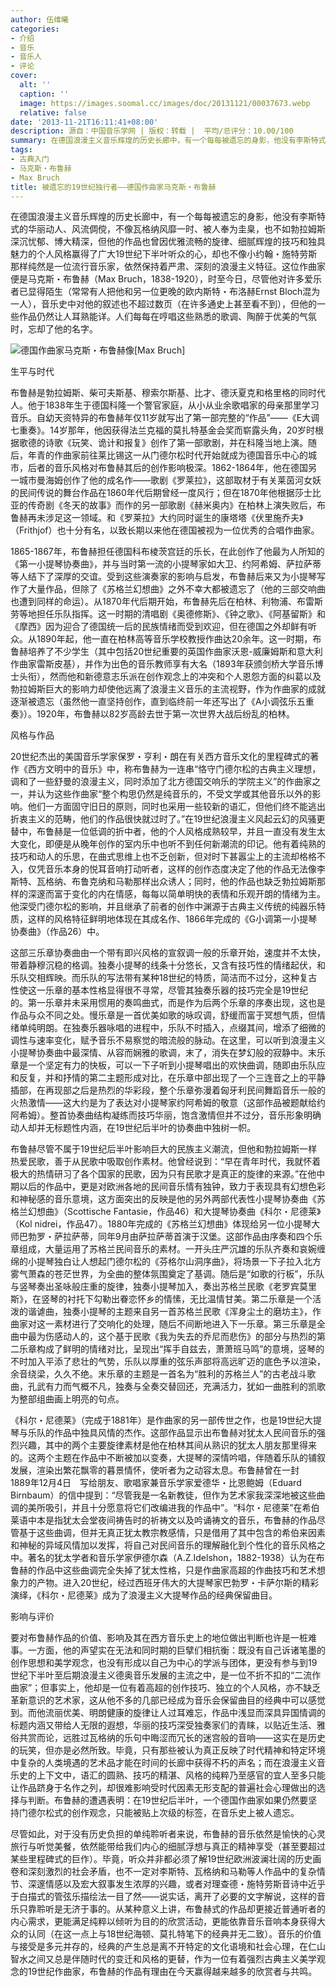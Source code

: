 ```yaml
---
author: 伍维曦
categories:
- 介绍
- 音乐
- 音乐人
- 评论
cover:
  alt: ''
  caption: ''
  image: https://images.soomal.cc/images/doc/20131121/00037673.webp
  relative: false
date: '2013-11-21T16:11:41+08:00'
description: 源自：中国音乐学网 | 版权：转载 |  平均/总评分：10.00/100
summary: 在德国浪漫主义音乐辉煌的历史长廊中，有一个每每被遗忘的身影，他没有李斯特式的华丽动人、风流倜傥，不像瓦格纳风靡一时、被人奉为圭臬，也不如勃拉姆斯深沉忧郁、博大精深，但他的作品也曾因优雅流畅的旋律、细腻辉煌的技巧和独具魅力的个人风格赢得了广大19世纪下半叶听众的心……
tags:
- 古典入门
- 马克斯・布鲁赫
- Max Bruch
title: 被遗忘的19世纪独行者――德国作曲家马克斯・布鲁赫
---
```


在德国浪漫主义音乐辉煌的历史长廊中，有一个每每被遗忘的身影，他没有李斯特式的华丽动人、风流倜傥，不像瓦格纳风靡一时、被人奉为圭臬，也不如勃拉姆斯深沉忧郁、博大精深，但他的作品也曾因优雅流畅的旋律、细腻辉煌的技巧和独具魅力的个人风格赢得了广大19世纪下半叶听众的心，却也不像小约翰・施特劳斯那样纯然是一位流行音乐家，依然保持着严肃、深刻的浪漫主义特征。这位作曲家便是马克斯・布鲁赫（Max Bruch，1838-1920），时至今日，尽管他对许多爱乐者已显得陌生（常常有人把他和另一位更晚的欧内斯特・布洛赫Ernst Bloch混为一人），音乐史中对他的叙述也不超过数页（在许多通史上甚至看不到），但他的一些作品仍然让人耳熟能详。人们每每在哼唱这些熟悉的歌调、陶醉于优美的气氛时，忘却了他的名字。

![德国作曲家马克斯・布鲁赫像[Max Bruch]](https://images.soomal.cc/images/doc/20131121/00037672.webp)





生平与时代　

布鲁赫是勃拉姆斯、柴可夫斯基、穆索尔斯基、比才、德沃夏克和格里格的同时代人。他于1838年生于德国科隆一个警官家庭，从小从业余歌唱家的母亲那里学习音乐。自幼天资特异的布鲁赫年仅11岁就写出了第一部完整的“作品”――《E大调七重奏》。14岁那年，他因获得法兰克福的莫扎特基金会奖而崭露头角，20岁时根据歌德的诗歌《玩笑、诡计和报复》创作了第一部歌剧，并在科隆当地上演。随后，年青的作曲家前往莱比锡这一从门德尔松时代开始就成为德国音乐中心的城市，后者的音乐风格对布鲁赫其后的创作影响极深。1862-1864年，他在德国另一城市曼海姆创作了他的成名作――歌剧《罗莱拉》，这部取材于有关莱茵河女妖的民间传说的舞台作品在1860年代后期曾经一度风行；但在1870年他根据莎士比亚的传奇剧《冬天的故事》而作的另一部歌剧《赫米奥内》在柏林上演失败后，布鲁赫再未涉足这一领域。和《罗莱拉》大约同时诞生的康塔塔《伏里施乔夫》（Frithjof）也十分有名，以致长期以来他在德国被视为一位优秀的合唱作曲家。

1865-1867年，布鲁赫担任德国科布棱茨宫廷的乐长，在此创作了他最为人所知的《第一小提琴协奏曲》，并与当时第一流的小提琴家如大卫、约阿希姆、萨拉萨蒂等人结下了深厚的交谊。受到这些演奏家的影响与启发，布鲁赫后来又为小提琴写作了大量作品，但除了《苏格兰幻想曲》之外不幸大都被遗忘了（他的三部交响曲也遭到同样的命运）。从1870年代后期开始，布鲁赫先后在柏林、利物浦、布雷斯劳等地担任乐队指挥。这一时期的清唱剧《奥德修斯》、《钟之歌》、《阿基留斯》和《摩西》因为迎合了德国统一后的民族情绪而受到欢迎，但在德国之外却鲜有听众。从1890年起，他一直在柏林高等音乐学校教授作曲达20余年。这一时期，布鲁赫培养了不少学生（其中包括20世纪重要的英国作曲家沃恩-威廉姆斯和意大利作曲家雷斯皮基），并作为出色的音乐教师享有大名（1893年获颁剑桥大学音乐博士头衔），然而他和新德意志乐派在创作观念上的冲突和个人恩怨方面的纠葛以及勃拉姆斯巨大的影响力却使他远离了浪漫主义音乐的主流视野，作为作曲家的成就逐渐被遗忘（虽然他一直坚持创作，直到临终前一年还写出了《A小调弦乐五重奏》）。1920年，布鲁赫以82岁高龄去世于第一次世界大战后纷乱的柏林。

风格与作品

20世纪杰出的美国音乐学家保罗・亨利・朗在有关西方音乐文化的里程碑式的著作《西方文明中的音乐》中，称布鲁赫为一连串“恪守门德尔松的古典主义理想，调和了一些舒曼的浪漫主义，同时添加了北方德国交响乐的学院主义”的作曲家之一，并认为这些作曲家“整个构思仍然是纯音乐的，不受文学或其他音乐以外的影响。他们一方面固守旧日的原则，同时也采用一些较新的语汇，但他们终不能逃出折衷主义的范畴，他们的作品很快就过时了。”在19世纪浪漫主义风起云幻的风骚更替中，布鲁赫是一位低调的折中者，他的个人风格成熟较早，并且一直没有发生太大变化，即便是从晚年创作的室内乐中也听不到任何新潮流的印记。他有着纯熟的技巧和动人的乐思，在曲式思维上也不乏创新，但对时下甚嚣尘上的主流却格格不入，仅凭音乐本身的悦耳音响打动听者，这样的创作态度决定了他的作品无法像李斯特、瓦格纳、布鲁克纳和马勒那样出众诱人；同时，他的作品也缺乏勃拉姆斯那样的深邃而富于变化的内在情感，每每以简单明快的表情和乐观开朗的情绪为主。他深受门德尔松的影响，并且继承了前者的创作中渊源于古典主义传统的纯器乐特质，这样的风格特征鲜明地体现在其成名作、1866年完成的《G小调第一小提琴协奏曲》（作品26）中。

这部三乐章协奏曲由一个带有即兴风格的宣叙调一般的乐章开始，速度并不太快，带着静穆沉稳的格调。独奏小提琴的线条十分悠长，又含有技巧性的情绪起伏，和乐队交相辉映。而乐队的写法带有某种18世纪的特质，简洁而不过分，这种复古性使这一乐章的基本性格显得很不寻常，尽管其独奏乐器的技巧完全是19世纪的。第一乐章并未采用惯用的奏鸣曲式，而是作为后两个乐章的序奏出现，这也是作品与众不同之处。慢乐章是一首优美如歌的咏叹调，舒缓而富于冥想气质，但情绪单纯明朗。在独奏乐器咏唱的进程中，乐队不时插入，点缀其间，增添了细微的调性与速率变化，赋予音乐不易察觉的暗流般的脉动。在这里，可以听到浪漫主义小提琴协奏曲中最深情、从容而娴雅的歌调，末了，消失在梦幻般的寂静中。末乐章是一个坚定有力的快板，可以一下子听到小提琴唱出的欢快曲调，随即由乐队应和反复，并和抒情的第二主题形成对比，在乐章中部出现了一个三连音之上的平静插部，在再现部之后是热烈的华彩段，整个乐章弥漫着匈牙利民间舞蹈音乐一般的火热激情――这大约是为了表达对小提琴家约阿希姆的敬意（这部作品被题献给约阿希姆）。整首协奏曲结构凝练而技巧华丽，饱含激情但并不过分，音乐形象明确动人却并无标题性内涵，在19世纪后半叶的协奏曲中独树一帜。

布鲁赫尽管不属于19世纪后半叶影响巨大的民族主义潮流，但他和勃拉姆斯一样热爱民歌，善于从民歌中吸取创作素材。他曾经说到：“早在青年时代，我就怀着极大的热情研习了各个国家的民歌，因为只有民歌才是真正的旋律的来源。”在他中期以后的作品中，更是对欧洲各地的民间音乐情有独钟，致力于表现具有幻想色彩和神秘感的音乐意境，这方面突出的反映是他的另外两部代表性小提琴协奏曲《苏格兰幻想曲》（Scottische Fantasie，作品46）和大提琴协奏曲《科尔・尼德莱》（Kol nidrei，作品47）。1880年完成的《苏格兰幻想曲》体现给另一位小提琴大师巴勃罗・萨拉萨蒂，同年9月由萨拉萨蒂首演于汉堡。这部作品由序奏和四个乐章组成，大量运用了苏格兰民间音乐的素材。一开头庄严沉雄的乐队齐奏和哀婉缠绵的小提琴独白让人想起门德尔松的《芬格尔山洞序曲》，将场景一下子拉入北方雾气萧森的苍茫世界，为全曲的整体氛围奠定了基调。随后是“如歌的行板”，乐队与竖琴奏出圣咏般庄重的旋律，独奏小提琴加入，奏出苏格兰民歌《老罗宾莫里斯》，在竖琴的衬托下勾勒出眷恋怀乡的情愫，无比温情甘美。第二乐章是一个活泼的谐谑曲，独奏小提琴的主题来自另一首苏格兰民歌《浑身尘土的磨坊主》，作曲家对这一素材进行了交响化的处理，随后不间断地进入下一乐章。第三乐章是全曲中最为伤感动人的，这个基于民歌《我为失去的乔尼而悲伤》的部分与热烈的第二乐章构成了鲜明的情绪对比，呈现出“挥手自兹去，萧萧班马鸣”的意境，竖琴的不时加入平添了悲壮的气势，乐队以厚重的弦乐声部将高远旷迈的底色予以渲染，余音绕梁，久久不绝。末乐章的主题是一首名为“胜利的苏格兰人”的古老战斗歌曲，孔武有力而气概不凡，独奏与全奏交替回还，充满活力，犹如一曲胜利的凯歌为整部组曲画上明亮的句点。

《科尔・尼德莱》（完成于1881年）是作曲家的另一部传世之作，也是19世纪大提琴与乐队的作品中独具风情的杰作。这部作品显示出布鲁赫对犹太人民间音乐的强烈兴趣，其中的两个主要旋律素材是他在柏林其间从熟识的犹太人朋友那里得来的。这两个主题在作品中不断被加以变奏，大提琴的深情吟唱，伴随着乐队的铺叙发展，渲染出繁花飘零的暮景情怀，使听者为之动容太息。布鲁赫曾在一封　1889年12月4日　写给朋友、歌唱家兼音乐学家爱德华・比恩鲍姆（Eduard Birnbaum）的信中提到：“尽管我是一名新教徒，但作为艺术家我深深地被这些曲调的美所吸引，并且十分愿意将它们改编进我的作品中”。“科尔・尼德莱”在希伯莱语中本是指犹太会堂夜间祷告时的祈祷文以及吟诵祷文的音乐，布鲁赫的作品尽管基于这些曲调，但并无真正犹太教宗教感情，只是借用了其中包含的希伯来因素和神秘的异域风情加以发挥，将自己对民间音乐的理解融化到个性化的音乐风格之中。著名的犹太学者和音乐学家伊德尔森（A.Z.Idelshon，1882-1938）认为在布鲁赫的作品中这些曲调完全失掉了犹太性格，只是作曲家高超的作曲技巧和艺术想象力的产物。进入20世纪，经过西班牙伟大的大提琴家巴勃罗・卡萨尔斯的精彩演绎，《科尔・尼德莱》成为了浪漫主义大提琴作品的经典保留曲目。

影响与评价

要对布鲁赫作品的价值、影响及其在西方音乐史上的地位做出判断也许是一桩难事。一方面，他的声望实在无法和同时期的巨擘们相抗衡：既没有自己诉诸笔墨的创作思想和美学观念，也没有形成以自己为中心的学派与团体，更没有参与到19世纪下半叶至后期浪漫主义德奥音乐发展的主流之中，是一位不折不扣的“二流作曲家”；但事实上，他却是一位有着高超的创作技巧、独立的个人风格，亦不缺乏革新意识的艺术家，这从他不多的几部已经成为音乐会保留曲目的经典中可以感觉到。而他流丽优美、明朗健康的旋律让人过耳难忘，作品中浅显而深具异国情调的标题内涵又带给人无限的遐想，华丽的技巧深受独奏家们的青睐，以贴近生活、雅俗共赏而论，远胜过瓦格纳的乐句中晦涩而冗长的迷宫般的音响――这实在是历史的玩笑，但亦是必然所致。毕竟，只有那些被认为真正反映了时代精神和特定环境中复杂的人类境遇的艺术品才能在时间的长廊中获得不朽的声名；而在浪漫主义音乐史的上下文中，语汇的圆熟、技巧的精湛、风格的纯粹乃至感官的宜人至多只能让作品跻身于名作之列，却很难影响受时代因素无形支配的普遍社会心理做出的选择与判断。布鲁赫的遭遇表明：在19世纪后半叶，一个德国作曲家如果仍然要坚持门德尔松式的创作观念，只能被贴上次级的标签，在音乐史上被人遗忘。

尽管如此，对于没有历史负担的单纯聆听者来说，布鲁赫的音乐依然是愉快的心灵旅行与听觉美餐，依然能带给我们内心的细腻浮想与真正的精神享受（甚至要超过某些里程碑式的巨作）。毕竟，听众并非都必须了解19世纪欧洲波澜壮阔的历史画卷和深刻激烈的社会矛盾，也不一定对李斯特、瓦格纳和马勒等人作品中的复杂情节、深邃情感以及宏大叙事发生浓厚的兴趣，或者对理查德・施特劳斯音诗中近乎于白描式的管弦乐描绘法一目了然――说实话，离开了必要的文字解说，这样的音乐只靠聆听是无济于事的。从某种意义上讲，布鲁赫式的作品却更接近普通听者的内心需求，更能满足纯粹以倾听为目的的欣赏活动，更能依靠音乐音响本身获得大众的认同（在这一点上与18世纪海顿、莫扎特笔下的经典并无二致）。音乐的价值与接受是多元并存的，经典的产生总是离不开特定的文化语境和社会心理，在仁山智水之间又总是伴随时代的变迁和风格的更替，作为一位有着强烈古典主义美学观念的19世纪作曲家，布鲁赫的作品有理由在今天赢得越来越多的欣赏者与共鸣。